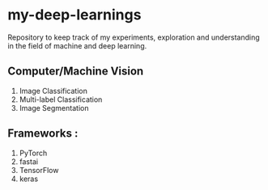 # my-deep-learnings
Repository to keep track of my experiments, exploration and understanding in the field of machine and deep learning.

## Computer/Machine Vision

1. Image Classification
2. Multi-label Classification
3. Image Segmentation

## Frameworks :
1. PyTorch
2. fastai
3. TensorFlow
4. keras

